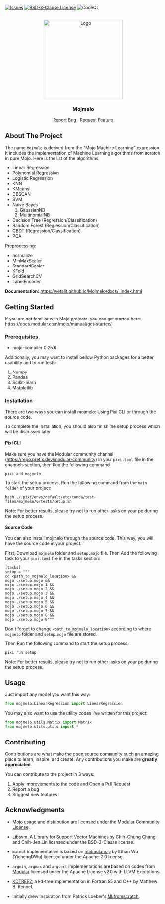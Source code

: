 <a id="readme-top"></a>

[![Issues][issues-shield]][issues-url]
[![BSD-3-Clause License][license-shield]][license-url]
![CodeQL](https://github.com/yetalit/Mojmelo/workflows/CodeQL/badge.svg)

<br />
<div align="center">
  <a href="https://github.com/yetalit/mojmelo">
    <img src="./images/logo-min.jpg" alt="Logo" width="256" height="256">
  </a>
  <h3 align="center">Mojmelo</h3>
  <p align="center">
    <a href="https://github.com/yetalit/mojmelo/issues/new?labels=bug&template=bug-report---.md">Report Bug</a>
    ·
    <a href="https://github.com/yetalit/mojmelo/issues/new?labels=enhancement&template=feature-request---.md">Request Feature</a>
  </p>
</div>

## About The Project

The name `Mojmelo` is derived from the "Mojo Machine Learning" expression. It includes the implementation of Machine Learning algorithms from scratch in pure Mojo.
Here is the list of the algorithms:
* Linear Regression
* Polynomial Regression
* Logistic Regression
* KNN
* KMeans
* DBSCAN
* SVM
* Naive Bayes
    1. GaussianNB
    2. MultinomialNB
* Decision Tree (Regression/Classification)
* Random Forest (Regression/Classification)
* GBDT (Regression/Classification)
* PCA

Preprocessing:
* normalize
* MinMaxScaler
* StandardScaler
* KFold
* GridSearchCV
* LabelEncoder

**Documentation:** https://yetalit.github.io/Mojmelo/docs/_index.html

## Getting Started

If you are not familiar with Mojo projects, you can get started here: https://docs.modular.com/mojo/manual/get-started/

### Prerequisites

* mojo-compiler 0.25.6

Additionally, you may want to install bellow Python packages for a better usability and to run tests:
1. Numpy
2. Pandas
3. Scikit-learn
4. Matplotlib

### Installation

There are two ways you can install mojmelo: Using Pixi CLI or through the source code.

To complete the installation, you should also finish the setup process which will be discussed later.

#### Pixi CLI

Make sure you have the Modular community channel (https://repo.prefix.dev/modular-community) in your `pixi.toml` file in the channels section, then Run the following command:
```
pixi add mojmelo
```

To start the setup process, Run the following command from the `main folder` of your project:
```
bash ./.pixi/envs/default/etc/conda/test-files/mojmelo/0/tests/setup.sh
```

Note: For better results, please try not to run other tasks on your pc during the setup process.

#### Source Code

You can also install mojmelo through the source code. This way, you will have the source code in your project.

First, Download `mojmelo` folder and `setup.mojo` file. Then Add the following task to your `pixi.toml` file in the tasks section:
```
[tasks]
setup = """
cd <path_to_mojmelo_location> &&
mojo ./setup.mojo &&
mojo ./setup.mojo 1 &&
mojo ./setup.mojo 2 &&
mojo ./setup.mojo 3 &&
mojo ./setup.mojo 4 &&
mojo ./setup.mojo 5 &&
mojo ./setup.mojo 6 &&
mojo ./setup.mojo 7 &&
mojo ./setup.mojo 8 &&
mojo ./setup.mojo 9"""
```

Don't forget to change `<path_to_mojmelo_location>` according to where `mojmelo` folder and `setup.mojo` file are stored.

Then Run the following command to start the setup process:
```
pixi run setup
```

Note: For better results, please try not to run other tasks on your pc during the setup process.

## Usage

Just import any model you want this way:
```python 
from mojmelo.LinearRegression import LinearRegression
```
You may also want to use the utility codes I've written for this project:
```python 
from mojmelo.utils.Matrix import Matrix
from mojmelo.utils.utils import *
```

## Contributing

Contributions are what make the open source community such an amazing place to learn, inspire, and create. Any contributions you make are **greatly appreciated**.

You can contribute to the project in 3 ways:
1. Apply improvements to the code and Open a Pull Request
2. Report a bug
3. Suggest new features

<!-- ACKNOWLEDGMENTS -->
## Acknowledgments

* Mojo usage and distribution are licensed under the [Modular Community License](https://www.modular.com/legal/community).

* <a href='https://www.csie.ntu.edu.tw/~cjlin/libsvm/'>Libsvm</a>, A Library for Support Vector Machines by Chih-Chung Chang and Chih-Jen Lin licensed under the BSD-3-Clause license.

* `matmul` implementation is based on <a href='https://github.com/YichengDWu/matmul.mojo'>matmul.mojo</a> by Ethan Wu (YichengDWu) licensed under the Apache-2.0 license. 

* `argmin`, `argmax` and `argsort` implementations are based on codes from <a href='https://github.com/modular/modular'>Modular</a> licensed under the Apache License v2.0 with LLVM Exceptions.

* <a href='https://arxiv.org/abs/physics/0408067'>KDTREE2</a>, a kd-tree implementation in Fortran 95 and C++ by Matthew B. Kennel.

* Initially drew inspiration from Patrick Loeber's <a href='https://github.com/patrickloeber/MLfromscratch/'>MLfromscratch</a>.


[issues-shield]: https://img.shields.io/github/issues/yetalit/mojmelo
[issues-url]: https://github.com/yetalit/mojmelo/issues
[license-shield]: https://img.shields.io/badge/license-BSD%203--Clause-blue
[license-url]: https://github.com/yetalit/Mojmelo/blob/main/LICENSE
